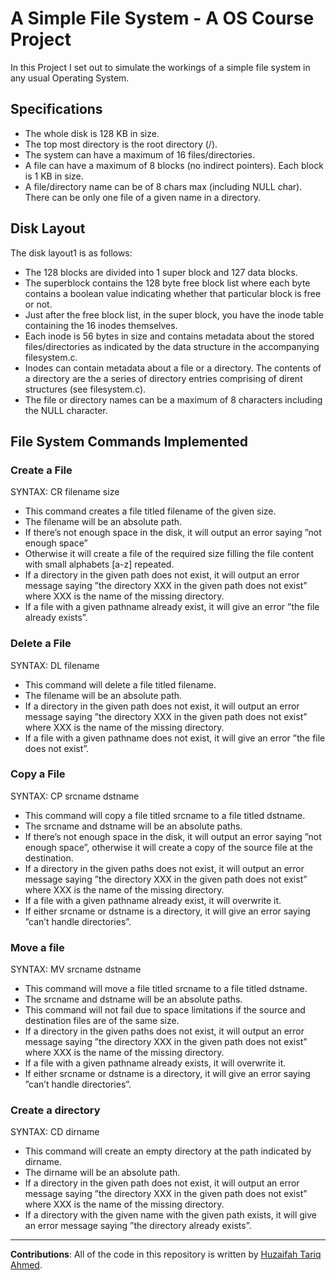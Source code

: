 # A Simple File System - A OS Course Project

In this Project I set out to simulate the workings of a simple file system in any usual Operating System.

## Specifications

- The whole disk is 128 KB in size.
- The top most directory is the root directory (/).
- The system can have a maximum of 16 files/directories.
- A file can have a maximum of 8 blocks (no indirect pointers). Each block is 1 KB in size.
- A file/directory name can be of 8 chars max (including NULL char). There can be only one file of a given name in a directory.

## Disk Layout

The disk layout1 is as follows: 

- The 128 blocks are divided into 1 super block and 127 data blocks.
- The superblock contains the 128 byte free block list where each byte contains a boolean value indicating whether that particular block is free or not.
- Just after the free block list, in the super block, you have the inode table containing the 16 inodes themselves.
- Each inode is 56 bytes in size and contains metadata about the stored files/directories as indicated by the data structure in the accompanying filesystem.c.
- Inodes can contain metadata about a file or a directory. The contents of a directory are the a series of directory entries comprising of dirent structures (see filesystem.c).
- The file or directory names can be a maximum of 8 characters including the NULL character.

## File System Commands Implemented

### Create a File

SYNTAX: CR filename size

- This command creates a file titled filename of the given size.
- The filename will be an absolute path.
- If there’s not enough space in the disk, it will output an error saying ”not enough space”
- Otherwise it will create a file of the required size filling the file content with small alphabets [a-z] repeated.
- If a directory in the given path does not exist, it will output an error message saying ”the directory XXX in the given path does not exist” where XXX is the name of the missing directory.
- If a file with a given pathname already exist, it will give an error ”the file already exists”.

### Delete a File

SYNTAX: DL filename

- This command will delete a file titled filename.
- The filename will be an absolute path.
- If a directory in the given path does not exist, it will output an error message saying ”the directory XXX in the given path does not exist” where XXX is the name of the missing directory.
- If a file with a given pathname does not exist, it will give an error ”the file does not exist”.

### Copy a File

SYNTAX: CP srcname dstname

- This command will copy a file titled srcname to a file titled dstname.
- The srcname and dstname will be an absolute paths.
- If there’s not enough space in the disk, it will output an error saying ”not enough space”, otherwise it will create a copy of the source file at the destination.
- If a directory in the given paths does not exist, it will output an error message saying ”the directory XXX in the given path does not exist” where XXX is the name of the missing directory.
- If a file with a given pathname already exist, it will overwrite it.
- If either srcname or dstname is a directory, it will give an error saying ”can’t handle directories”.

### Move a file

SYNTAX: MV srcname dstname

- This command will move a file titled srcname to a file titled dstname.
- The srcname and dstname will be an absolute paths.
- This command will not fail due to space limitations if the source and destination files are of the same size.
- If a directory in the given paths does not exist, it will output an error message saying ”the directory XXX in the given path does not exist” where XXX is the name of the missing directory.
- If a file with a given pathname already exists, it will overwrite it.
- If either srcname or dstname is a directory, it will give an error saying ”can’t handle directories”.

### Create a directory

SYNTAX: CD dirname

- This command will create an empty directory at the path indicated by dirname.
- The dirname will be an absolute path.
- If a directory in the given path does not exist, it will output an error message saying ”the directory XXX in the given path does not exist” where XXX is the name of the missing directory.
- If a directory with the given name with the given path exists, it will give an error message saying ”the directory already exists”.





--- 

**Contributions**: All of the code in this repository is written by [Huzaifah Tariq Ahmed](https://github.com/huzaifahtariqahmed). 
